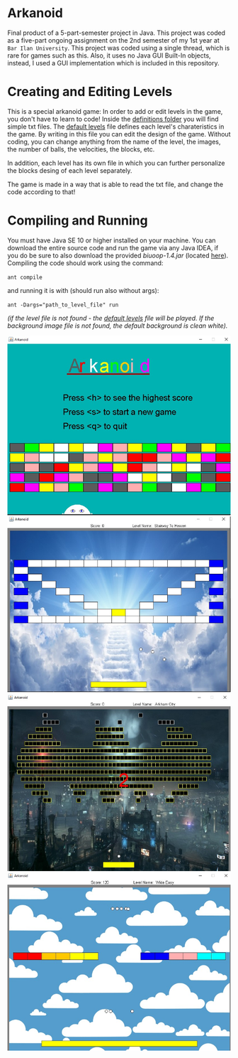 # Arkanoid
Final product of a 5-part-semester project in Java. This project was coded as a five-part ongoing assignment on the 2nd semester of my 1st year at `Bar Ilan University`. 
This project was coded using a single thread, which is rare for games such as this. Also, it uses no Java GUI Built-In objects, instead, I used a GUI implementation which is included in this repository.

# Creating and Editing Levels
This is a special arkanoid game: In order to add or edit levels in the game, you don't have to learn to code! Inside the [definitions folder](./resources/definitions) you will find simple txt files. The [default levels](./resources/Default_Levels.txt) file defines each level's charateristics in the game. By writing in this file you can edit the design of the game. Without coding, you can change anything from the name of the level, the images, the number of balls, the velocities, the blocks, etc.

In addition, each level has its own file in which you can further personalize the blocks desing of each level separately.

The game is made in a way that is able to read the txt file, and change the code according to that!

# Compiling and Running

You must have Java SE 10 or higher installed on your machine. 
You can download the entire source code and run the game via any Java IDEA, if you do be sure to also download the provided *biuoop-1.4.jar* (located [here](./biuoop-1.4.jar)).
Compiling the code should work using the command:

`ant compile`

and running it is with (should run also without args):

`ant -Dargs="path_to_level_file" run`

*(if the level file is not found - the [default levels](./resources/Default_Levels.txt) file will be played. If the background image file is not found, the default background is clean white).*

![opening screen](./screenshots/1.jpg)
![level1](./screenshots/2.jpg)
![level2](./screenshots/3.jpg)
![randomlevel](./screenshots/4.jpg)

